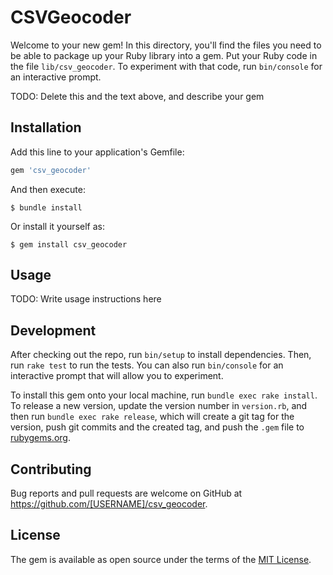 # CSVGeocoder

Welcome to your new gem! In this directory, you'll find the files you need to be able to package up your Ruby library into a gem. Put your Ruby code in the file `lib/csv_geocoder`. To experiment with that code, run `bin/console` for an interactive prompt.

TODO: Delete this and the text above, and describe your gem

## Installation

Add this line to your application's Gemfile:

```ruby
gem 'csv_geocoder'
```

And then execute:

    $ bundle install

Or install it yourself as:

    $ gem install csv_geocoder

## Usage

TODO: Write usage instructions here

## Development

After checking out the repo, run `bin/setup` to install dependencies. Then, run `rake test` to run the tests. You can also run `bin/console` for an interactive prompt that will allow you to experiment.

To install this gem onto your local machine, run `bundle exec rake install`. To release a new version, update the version number in `version.rb`, and then run `bundle exec rake release`, which will create a git tag for the version, push git commits and the created tag, and push the `.gem` file to [rubygems.org](https://rubygems.org).

## Contributing

Bug reports and pull requests are welcome on GitHub at https://github.com/[USERNAME]/csv_geocoder.

## License

The gem is available as open source under the terms of the [MIT License](https://opensource.org/licenses/MIT).
